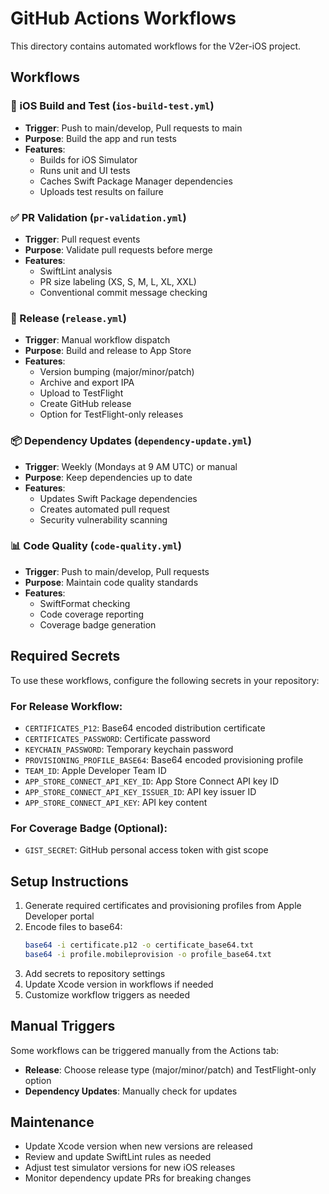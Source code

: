 # GitHub Actions Workflows

This directory contains automated workflows for the V2er-iOS project.

## Workflows

### 🔨 iOS Build and Test (`ios-build-test.yml`)
- **Trigger**: Push to main/develop, Pull requests to main
- **Purpose**: Build the app and run tests
- **Features**:
  - Builds for iOS Simulator
  - Runs unit and UI tests
  - Caches Swift Package Manager dependencies
  - Uploads test results on failure

### ✅ PR Validation (`pr-validation.yml`)
- **Trigger**: Pull request events
- **Purpose**: Validate pull requests before merge
- **Features**:
  - SwiftLint analysis
  - PR size labeling (XS, S, M, L, XL, XXL)
  - Conventional commit message checking

### 🚀 Release (`release.yml`)
- **Trigger**: Manual workflow dispatch
- **Purpose**: Build and release to App Store
- **Features**:
  - Version bumping (major/minor/patch)
  - Archive and export IPA
  - Upload to TestFlight
  - Create GitHub release
  - Option for TestFlight-only releases

### 📦 Dependency Updates (`dependency-update.yml`)
- **Trigger**: Weekly (Mondays at 9 AM UTC) or manual
- **Purpose**: Keep dependencies up to date
- **Features**:
  - Updates Swift Package dependencies
  - Creates automated pull request
  - Security vulnerability scanning

### 📊 Code Quality (`code-quality.yml`)
- **Trigger**: Push to main/develop, Pull requests
- **Purpose**: Maintain code quality standards
- **Features**:
  - SwiftFormat checking
  - Code coverage reporting
  - Coverage badge generation

## Required Secrets

To use these workflows, configure the following secrets in your repository:

### For Release Workflow:
- `CERTIFICATES_P12`: Base64 encoded distribution certificate
- `CERTIFICATES_PASSWORD`: Certificate password
- `KEYCHAIN_PASSWORD`: Temporary keychain password
- `PROVISIONING_PROFILE_BASE64`: Base64 encoded provisioning profile
- `TEAM_ID`: Apple Developer Team ID
- `APP_STORE_CONNECT_API_KEY_ID`: App Store Connect API key ID
- `APP_STORE_CONNECT_API_KEY_ISSUER_ID`: API key issuer ID
- `APP_STORE_CONNECT_API_KEY`: API key content

### For Coverage Badge (Optional):
- `GIST_SECRET`: GitHub personal access token with gist scope

## Setup Instructions

1. Generate required certificates and provisioning profiles from Apple Developer portal
2. Encode files to base64:
   ```bash
   base64 -i certificate.p12 -o certificate_base64.txt
   base64 -i profile.mobileprovision -o profile_base64.txt
   ```
3. Add secrets to repository settings
4. Update Xcode version in workflows if needed
5. Customize workflow triggers as needed

## Manual Triggers

Some workflows can be triggered manually from the Actions tab:
- **Release**: Choose release type (major/minor/patch) and TestFlight-only option
- **Dependency Updates**: Manually check for updates

## Maintenance

- Update Xcode version when new versions are released
- Review and update SwiftLint rules as needed
- Adjust test simulator versions for new iOS releases
- Monitor dependency update PRs for breaking changes